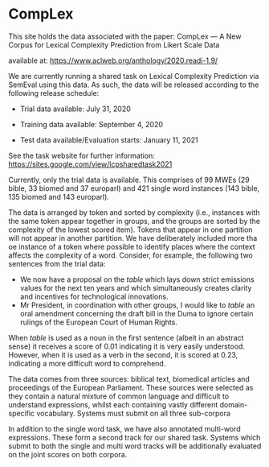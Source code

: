 #  CompLex

This site holds the data associated with the paper: CompLex — A New Corpus for Lexical Complexity Prediction from Likert Scale Data

available at: https://www.aclweb.org/anthology/2020.readi-1.9/

We are currently running a shared task on Lexical Complexity Prediction via SemEval using this data. As such, the data will be released according to the following release schedule:

 - Trial data available: July 31, 2020

 - Training data available: September 4, 2020

 - Test data available/Evaluation starts: January 11, 2021

See the task website for further information: https://sites.google.com/view/lcpsharedtask2021

Currently, only the trial data is available. This comprises of 99 MWEs (29 bible, 33 biomed and 37 europarl) and 421 single word instances (143 bible, 135 biomed and 143 europarl). 

The data is arranged by token and sorted by complexity (i.e., instances with the same token appear together in groups, and the groups are sorted by the complexity of the lowest scored item). Tokens that appear in one partition will not appear in another partition. We have deliberately included more tha oe instance of a token where possible to identify places where the context affects the complexity of a word.  Consider, for example, the following two sentences from the trial data:

 - We now have a proposal on the *table* which lays down strict emissions values for the next ten years and which simultaneously creates clarity and incentives for technological innovations.	
 - Mr President, in coordination with other groups, I would like to *table* an oral amendment concerning the draft bill in the Duma to ignore certain rulings of the European Court of Human Rights.	

When *table* is used as a noun  in the first sentence (albeit in an abstract sense) it receives a score of 0.01 indicating it is very easily understood. However, when it is used as a verb in the second, it is scored at 0.23, indicating a more difficult word to comprehend.

The data comes from three sources: biblical text, biomedical articles and proceedings of the European Parliament. These sources were selected as they contain a natural mixture of common language and difficult to understand expressions, whilst each containing vastly different domain-specific vocabulary. Systems must submit on all three sub-corpora

In addition to the single word task, we have also annotated multi-word expressions. These form a second track for our shared task. Systems which submit to both the single and multi word tracks will be additionally evaluated on the joint scores on both corpora. 
